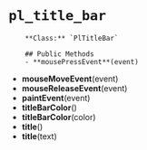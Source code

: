 # `pl_title_bar`

        **Class:** `PlTitleBar`

        ## Public Methods
        - **mousePressEvent**(event)
- **mouseMoveEvent**(event)
- **mouseReleaseEvent**(event)
- **paintEvent**(event)
- **titleBarColor**()
- **titleBarColor**(color)
- **title**()
- **title**(text)